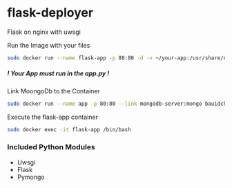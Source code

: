# flask-deployer
Flask on nginx with uwsgi 

Run the Image with your files
```bash
sudo docker run --name flask-app -p 80:80 -d -v ~/your-app:/usr/share/nginx/html bauidch/flask-deployer
```

##### ! Your App must run in the app.py !

Link MoongoDb to the Container
```bash
sudo docker run --name app -p 80:80 --link mongodb-server:mongo bauidch/flask-deployer
```

Execute the flask-app container
```bash
sudo docker exec -it flask-app /bin/bash
```



### Included Python Modules
- Uwsgi
- Flask
- Pymongo

